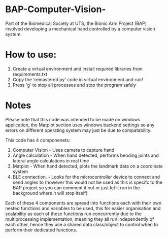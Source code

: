 # BAP-Computer-Vision-
Part of the Biomedical Society at UTS, the Bionic Arm Project (BAP) involved developing a mechanical hand controlled by a computer vision system.

# How to use:
1. Create a virtual environment and install required libraries from requirements.txt
2. Copy the 'remastered.py' code in virtual environment and run!
3. Press 'g' to stop all processes and stop the program safely

# Notes
Please note that this code was intended to be made on windows application, the Matplot section uses windows backend settings so any errors on different operating system may just be due to compatability.

This code has 4 componenets: 
1. Computer Vision - Uses camera to capture hand
2. Angle calculation - When hand detected, performs bending joints and lateral angle calculations in real time
3. Matplot - When hand detected, plots the landmark data on a coordinate system
4. BLE connection. - Looks for the microcontroller device to connect and send angles to (however this would not be used as this is specifc to the BAP project so you can comment it out or just let it run in the background where it will stop itself)

Each of these 4 components are spread into functions each with their own nested functions and variables to be used, this for easier organisation and scalability as each of these functions run concurrently due to the multiprocessing implementation, meaning they all run independently of each other, hence they use a shared data class/object to control when to perform their dedicated functions.


